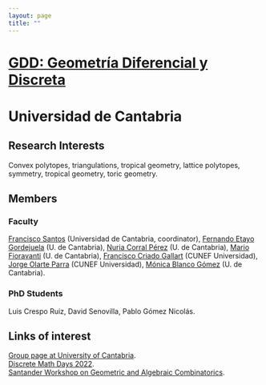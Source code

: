 ```yaml
---
layout: page
title: ""
---
```


# [GDD: Geometría Diferencial y Discreta](https://web.unican.es/portal-investigador/grupos/detalle-grupo?g=709)

# Universidad de Cantabria

## Research Interests

Convex polytopes, triangulations, tropical geometry, lattice polytopes, symmetry, tropical geometry, toric geometry.

## Members

### Faculty
[Francisco Santos](https://personales.unican.es/santosf) (Universidad de Cantabria, coordinator),
[Fernando Etayo Gordejuela](https://personales.unican.es/etayof) (U. de Cantabria),
[Nuria Corral Pérez](https://personales.unican.es/corralp) (U. de Cantabria),
[Mario Fioravanti](https://personales.unican.es/fioravam) (U. de Cantabria),
[Francisco Criado Gallart](https://www.cunef.edu/claustro/criado-gallart-francisco/) (CUNEF Universidad),
[Jorge Olarte Parra](https://sites.google.com/view/jaolarte/home) (CUNEF Universidad),
[Mónica Blanco Gómez](https://web.unican.es/departamentos/matesco/miembros-del-departamento/personal-docente-e-investigador/profesor?pi=7B9A15AFBBFB0D2D&a=2023) (U. de Cantabria). 

### PhD Students
Luis Crespo Ruiz, David Senovilla, Pablo Gómez Nicolás.


## Links of interest

[Group page at University of Cantabria](https://web.unican.es/portal-investigador/grupos/detalle-grupo?g=709).<br/>
[Discrete Math Days 2022](https://dmd2022.unican.es).<br/>
[Santander Workshop on Geometric and Algebraic Combinatorics](https://gacsantander2024.unican.es).


